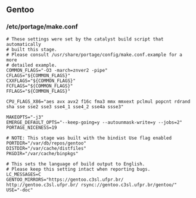 ## Gentoo

### /etc/portage/make.conf

	# These settings were set by the catalyst build script that automatically
	# built this stage.
	# Please consult /usr/share/portage/config/make.conf.example for a more
	# detailed example.
	COMMON_FLAGS="-O3 -march=znver2 -pipe"
	CFLAGS="${COMMON_FLAGS}"
	CXXFLAGS="${COMMON_FLAGS}"
	FCFLAGS="${COMMON_FLAGS}"
	FFLAGS="${COMMON_FLAGS}"
	
	CPU_FLAGS_X86="aes avx avx2 f16c fma3 mmx mmxext pclmul popcnt rdrand sha sse sse2 sse3 sse4_1 sse4_2 sse4a ssse3"
	
	MAKEOPTS="-j3"
	EMERGE_DEFAULT_OPTS="--keep-going=y --autounmask-write=y --jobs=2"
	PORTAGE_NICENESS=19
	
	# NOTE: This stage was built with the bindist Use flag enabled
	PORTDIR="/var/db/repos/gentoo"
	DISTDIR="/var/cache/distfiles"
	PKGDIR="/var/cache/binpkgs"
	
	# This sets the language of build output to English.
	# Please keep this setting intact when reporting bugs.
	LC_MESSAGES=C
	GENTOO_MIRRORS="https://gentoo.c3sl.ufpr.br/ http://gentoo.c3sl.ufpr.br/ rsync://gentoo.c3sl.ufpr.br/gentoo/"
	USE="-doc"
	
